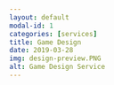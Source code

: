 ```yaml
---
layout: default
modal-id: 1
categories: [services]
title: Game Design
date: 2019-03-28
img: design-preview.PNG
alt: Game Design Service
---
```

